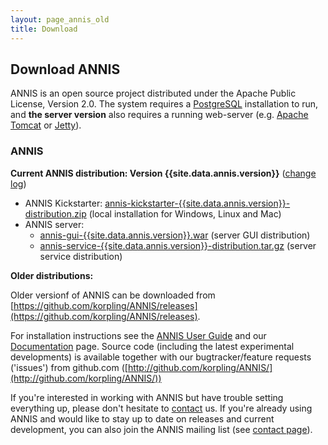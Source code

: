 ```yaml
---
layout: page_annis_old
title: Download
--- 
```

## Download ANNIS

ANNIS is an open source project
distributed under the Apache Public License, Version 2.0. The system
requires a [PostgreSQL](http://www.postgresql.org/)
installation to run, and **the server version**
also requires a running web-server (e.g. [Apache
Tomcat](http://tomcat.apache.org/) or <a target="new" href="http://www.mortbay.org/jetty/">Jetty</a>).

### ANNIS

**Current ANNIS distribution: Version {{site.data.annis.version}}** ([change log](https://github.com/korpling/ANNIS/releases/tag/annis-{{site.data.annis.version}}))


* ANNIS Kickstarter: <a href="https://github.com/korpling/ANNIS/releases/download/annis-{{site.data.annis.version}}/annis-kickstarter-{{site.data.annis.version}}-distribution.zip" target="_blank">annis-kickstarter-{{site.data.annis.version}}-distribution.zip</a> (local installation for Windows, Linux and Mac)
* ANNIS server:
  * [annis-gui-{{site.data.annis.version}}.war](https://github.com/korpling/ANNIS/releases/download/annis-{{site.data.annis.version}}/annis-gui-{{site.data.annis.version}}.war) (server GUI distribution)
  * [annis-service-{{site.data.annis.version}}-distribution.tar.gz](https://github.com/korpling/ANNIS/releases/download/annis-{{site.data.annis.version}}/annis-service-{{site.data.annis.version}}-distribution.tar.gz) (server service distribution)

**Older distributions:**

Older versionf of ANNIS can be downloaded from [https://github.com/korpling/ANNIS/releases](https://github.com/korpling/ANNIS/releases).

For installation instructions see the [ANNIS User Guide](download/ANNIS_User_Guide_3.2.1.pdf)
and our [Documentation](documentation.html) page. 
Source code (including the latest experimental developments) is available 
together with our bugtracker/feature requests ('issues') from 
github.com ([http://github.com/korpling/ANNIS/](http://github.com/korpling/ANNIS/))

If you're interested in working
with ANNIS but have trouble setting
everything up, please don't hesitate to [contact](contact.html) us.
If you're already
using ANNIS and would like to stay up to date on releases and current
development, you can also join the ANNIS
mailing list (see [contact page](contact.html)).

